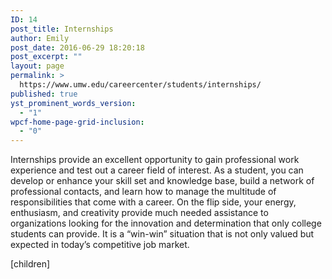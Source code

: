 ```yaml
---
ID: 14
post_title: Internships
author: Emily
post_date: 2016-06-29 18:20:18
post_excerpt: ""
layout: page
permalink: >
  https://www.umw.edu/careercenter/students/internships/
published: true
yst_prominent_words_version:
  - "1"
wpcf-home-page-grid-inclusion:
  - "0"
---
```

Internships provide an excellent opportunity to gain professional work experience and test out a career field of interest. As a student, you can develop or enhance your skill set and knowledge base, build a network of professional contacts, and learn how to manage the multitude of responsibilities that come with a career. On the flip side, your energy, enthusiasm, and creativity provide much needed assistance to organizations looking for the innovation and determination that only college students can provide. It is a “win-win” situation that is not only valued but expected in today’s competitive job market.

[children]

&nbsp;

&nbsp;

&nbsp;

&nbsp;